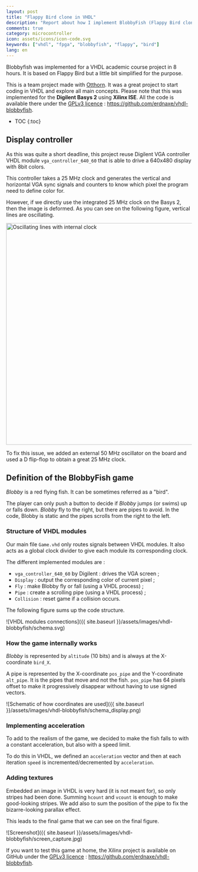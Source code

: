 ```yaml
---
layout: post
title: "Flappy Bird clone in VHDL"
description: "Report about how I implement BlobbyFish (Flappy Bird clone) in VHDL."
comments: true
category: microcontroller
icon: assets/icons/icon-code.svg
keywords: ["vhdl", "fpga", "blobbyfish", "flappy", "bird"]
lang: en
---
```


Blobbyfish was implemented for a VHDL academic course project in 8 hours.
It is based on Flappy Bird but a little bit simplified for the purpose.

This is a team project made with [Otthorn](https://gitlab.crans.org/Otthorn).
It was a great project to start coding in VHDL and explore all main concepts.
Please note that this was implemented for
the **Digilent Basys 2** using **Xilinx ISE**.
All the code is available there under the [GPLv3 licence](https://github.com/erdnaxe/vhdl-blobbyfish/blob/master/LICENSE) :
<https://github.com/erdnaxe/vhdl-blobbyfish>.

* TOC
{:toc}

## Display controller

As this was quite a short deadline, this project reuse Digilent VGA controller
VHDL module `vga_controller_640_60` that is able to drive a 640x480 display with 8bit colors.

This controller takes a 25 MHz clock and generates the vertical and horizontal
VGA sync signals and counters to know which pixel the program need to define
color for.

However, if we directly use the integrated 25 MHz clock on the Basys 2, then
the image is deformed. As you can see on the following figure, vertical
lines are oscillating.

<img alt="Oscillating lines with internal clock" src="{{ site.baseurl }}/assets/images/vhdl-blobbyfish/display_deformation.jpg" width="600" />

To fix this issue, we added an external 50 MHz oscillator on the board and used
a D flip-flop to obtain a great 25 MHz clock.

## Definition of the BlobbyFish game

*Blobby* is a red flying fish. It can be sometimes referred as a "bird".

The player can only push a button to decide if *Blobby* jumps (or swims) up
or falls down.
*Blobby* fly to the right, but there are pipes to avoid.
In the code, Blobby is static and the pipes scrolls from the right to the left.

### Structure of VHDL modules

Our main file `Game.vhd` only routes signals between VHDL modules.
It also acts as a global clock divider to give each module its corresponding
clock.

The different implemented modules are :

  - `vga_controller_640_60` by Digilent : drives the VGA screen ;
  - `Display` : output the corresponding color of current pixel ;
  - `Fly` : make Blobby fly or fall (using a VHDL process) ;
  - `Pipe` : create a scrolling pipe (using a VHDL process) ;
  - `Collision` : reset game if a collision occurs.

The following figure sums up the code structure.

![VHDL modules connections]({{ site.baseurl }}/assets/images/vhdl-blobbyfish/schema.svg)

### How the game internally works

*Blobby* is represented by `altitude` (10 bits) and is always at the
X-coordinate `bird_X`.

A pipe is represented by the X-coordinate `pos_pipe`
and the Y-coordinate `alt_pipe`.
It is the pipes that move and not the fish.
`pos_pipe` has 64 pixels offset to make it progressively disappear without
having to use signed vectors.

![Schematic of how coordinates are used]({{ site.baseurl }}/assets/images/vhdl-blobbyfish/schema_display.png)

### Implementing acceleration

To add to the realism of the game, we decided to make the fish falls to
with a constant acceleration, but also with a speed limit.

To do this in VHDL, we defined an `acceleration` vector
and then at each iteration `speed` is incremented/decremented by `acceleration`.

### Adding textures

Embedded an image in VHDL is very hard (it is not meant for),
so only stripes had been done.
Summing `hcount` and `vcount` is enough to make good-looking stripes.
We add also to sum the position of the pipe to fix the bizarre-looking parallax
effect.

This leads to the final game that we can see on the final figure.

![Screenshot]({{ site.baseurl }}/assets/images/vhdl-blobbyfish/screen_capture.jpg)

If you want to test this game at home, the Xilinx project is available
on GitHub under the [GPLv3 licence](https://github.com/erdnaxe/vhdl-blobbyfish/blob/master/LICENSE) :
<https://github.com/erdnaxe/vhdl-blobbyfish>.
